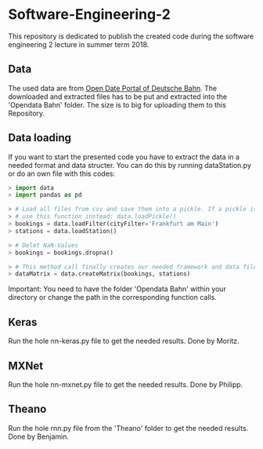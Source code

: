 # Software-Engineering-2

This repository is dedicated to publish the created code during the software engineering 2 lecture in summer term 2018.

## Data
The used data are from [Open Date Portal of Deutsche Bahn](http://data.deutschebahn.com/dataset/data-call-a-bike). The downloaded and extracted files has to be put and extracted into the 'Opendata Bahn' folder. The size is to big for uploading them to this Repository.

## Data loading
If you want to start the presented code you have to extract the data in a needed format and data structer. You can do this by running dataStation.py or do an own file with this codes:

```python
> import data
> import pandas as pd

> # Load all files from csv and save them into a pickle. If a pickle is already existing
> # use this function instead: data.loadPickle()
> bookings = data.loadFilter(cityFilter='Frankfurt am Main')
> stations = data.loadStation()

> # Delet NaN-Values
> bookings = bookings.dropna()

> # This method call finally creates our needed framework and data files for further working.
> dataMatrix = data.createMatrix(bookings, stations)

```

Important: You need to have the folder 'Opendata Bahn' within your directory or change the path in the corresponding function calls.


## Keras
Run the hole nn-keras.py file to get the needed results. Done by Moritz.

## MXNet
Run the hole nn-mxnet.py file to get the needed results. Done by Philipp.

## Theano
Run the hole rnn.py file from the 'Theano' folder to get the needed results. Done by Benjamin.
